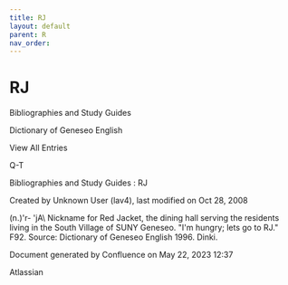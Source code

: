 ```yaml
---
title: RJ
layout: default
parent: R
nav_order:
---
```


# RJ

Bibliographies and Study Guides

Dictionary of Geneseo English

View All Entries

Q-T

Bibliographies and Study Guides : RJ

Created by  Unknown User (lav4), last modified on Oct 28, 2008

(n.)\'r- 'jA\ Nickname for Red Jacket, the dining hall serving the residents living in the South Village of SUNY Geneseo. &quot;I'm hungry; lets go to RJ.&quot; F92. Source: Dictionary of Geneseo English 1996. Dinki.

Document generated by Confluence on May 22, 2023 12:37

Atlassian
